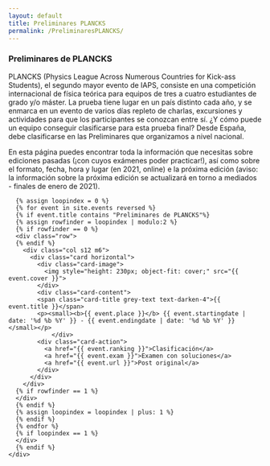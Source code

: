 ```yaml
---
layout: default
title: Preliminares PLANCKS
permalink: /PreliminaresPLANCKS/
---
```


<div class="no-pad-top" id="index-page">
  <div class="container">
    <div class="section">
      <h3 class="center"><strong>Preliminares de PLANCKS</strong></h3>
        <p>
          PLANCKS (Physics League Across Numerous Countries for Kick-ass Students), el segundo mayor evento de IAPS, consiste en una competición internacional de física teórica para equipos de tres a cuatro estudiantes de grado y/o máster. La prueba tiene lugar en un país distinto cada año, y se enmarca en un evento de varios días repleto de charlas, excursiones y actividades para que los participantes se conozcan entre sí. ¿Y cómo puede un equipo conseguir clasificarse para esta prueba final? Desde España, debe clasificarse en las Preliminares que organizamos a nivel nacional.
        </p>
        <p>
         En esta página puedes encontrar toda la información que necesitas sobre ediciones pasadas (¡con cuyos exámenes poder practicar!), así como sobre el formato, fecha, hora y lugar (en 2021, online) e la próxima edición (aviso: la información sobre la próxima edición se actualizará en torno a mediados - finales de enero de 2021).     
        </p>
      
<!-- <div class="container">
   <div class="section">
      <div class="row center">
        <a href="{{ site.url }}/participa-nacional/" id="about-button" class="btn-large waves-effect waves-light">Preliminares del PLANCKS 2021</a>
      </div>
   </div>
</div> -->
      
      {% assign loopindex = 0 %}
      {% for event in site.events reversed %}
      {% if event.title contains "Preliminares de PLANCKS"%}
      {% assign rowfinder = loopindex | modulo:2 %}
      {% if rowfinder == 0 %} 
      <div class="row"> 
      {% endif %}
        <div class="col s12 m6">
          <div class="card horizontal">
            <div class="card-image">
      	      <img style="height: 230px; object-fit: cover;" src="{{ event.cover }}">
            </div>
            <div class="card-content">
          	<span class="card-title grey-text text-darken-4">{{ event.title }}</span>
          	<p><small><b>{{ event.place }}</b> {{ event.startingdate | date: '%d %b %Y' }} - {{ event.endingdate | date: '%d %b %Y' }}</small></p>
                </div>
          	<div class="card-action">
          	  <a href="{{ event.ranking }}">Clasificación</a>
              <a href="{{ event.exam }}">Examen con soluciones</a>
          	  <a href="{{ event.url }}">Post original</a>
          	</div>
          </div>
        </div>
      {% if rowfinder == 1 %} 
      </div>
      {% endif %}
      {% assign loopindex = loopindex | plus: 1 %}
      {% endif %}
      {% endfor %}
      {% if loopindex == 1 %} 
      </div>
      {% endif %}
    </div>

